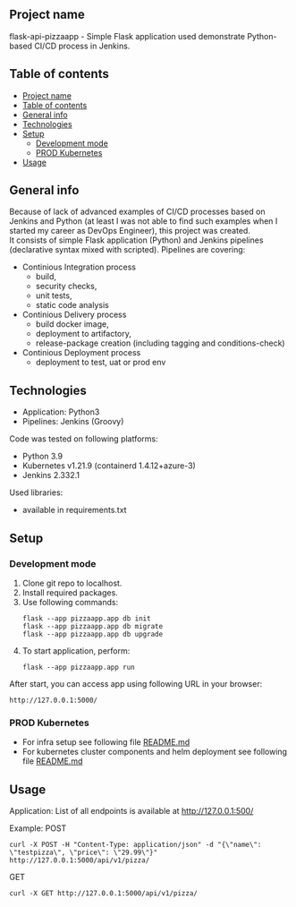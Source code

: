 ## Project name
flask-api-pizzaapp - Simple Flask application used demonstrate Python-based CI/CD process in Jenkins.

## Table of contents
- [Project name](#project-name)
- [Table of contents](#table-of-contents)
- [General info](#general-info)
- [Technologies](#technologies)
- [Setup](#setup)
  - [Development mode](#development-mode)
  - [PROD Kubernetes](#prod-kubernetes)
- [Usage](#usage)

## General info
Because of lack of advanced examples of CI/CD processes based on Jenkins and Python (at least I was not able to find such examples when I started my career as DevOps Engineer), this project was created.  
It consists of simple Flask application (Python) and Jenkins pipelines (declarative syntax mixed with scripted).
Pipelines are covering:
- Continious Integration process 
  * build,
  * security checks,
  * unit tests,
  * static code analysis
- Continious Delivery process
  * build docker image,
  * deployment to artifactory,
  * release-package creation (including tagging and conditions-check)
- Continious Deployment process
  * deployment to test, uat or prod env
  
## Technologies
* Application: Python3
* Pipelines: Jenkins (Groovy)

Code was tested on following platforms:
* Python 3.9
* Kubernetes v1.21.9 (containerd 1.4.12+azure-3)
* Jenkins 2.332.1

Used libraries:
* available in requirements.txt

## Setup

### Development mode

1. Clone git repo to localhost.
2. Install required packages.
3. Use following commands:
    ```
    flask --app pizzaapp.app db init
    flask --app pizzaapp.app db migrate
    flask --app pizzaapp.app db upgrade
    ```
4. To start application, perform:
    ```
    flask --app pizzaapp.app run
    ```
After start, you can access app using following URL in your browser:
```
http://127.0.0.1:5000/
```
### PROD Kubernetes

* For infra setup see following file [README.md](./infra/terraform/README.md)  
* For kubernetes cluster components and helm deployment see following file [README.md](./infra/kubernetes/README.md)

## Usage

Application:
List of all endpoints is available at http://127.0.0.1:500/

Example:
POST
```
curl -X POST -H "Content-Type: application/json" -d "{\"name\": \"testpizza\", \"price\": \"29.99\"}"  http://127.0.0.1:5000/api/v1/pizza/
```
GET
```
curl -X GET http://127.0.0.1:5000/api/v1/pizza/
```
